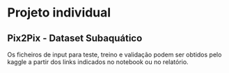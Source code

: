 # Projeto individual
## Pix2Pix - Dataset Subaquático

Os ficheiros de input para teste, treino e validação podem ser obtidos pelo kaggle a partir dos links indicados no notebook ou no relatório.
